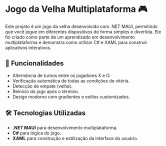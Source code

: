 # Jogo da Velha Multiplataforma 🎮

Este projeto é um jogo da velha desenvolvido com .NET MAUI, permitindo que você jogue em diferentes dispositivos de forma simples e divertida. Ele foi criado como parte de um aprendizado em desenvolvimento multiplataforma e demonstra como utilizar C# e XAML para construir aplicativos interativos.

## 📝 Funcionalidades
- Alternância de turnos entre os jogadores X e O.
- Verificação automática de todas as condições de vitória.
- Detecção de empate (velha).
- Reinício do jogo após o término.
- Design moderno com gradientes e estilos customizados.

## 🛠️ Tecnologias Utilizadas
- **.NET MAUI** para desenvolvimento multiplataforma.
- **C#** para lógica do jogo.
- **XAML** para construção e estilização da interface do usuário.
